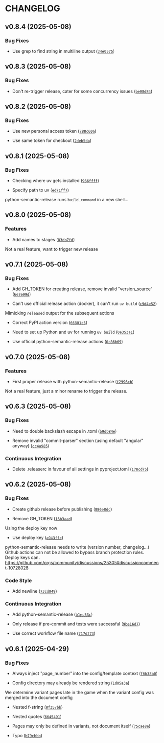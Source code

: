 # CHANGELOG


## v0.8.4 (2025-05-08)

### Bug Fixes

- Use grep to find string in multiline output
  ([`34e0575`](https://github.com/pythonnz/pdfbaker/commit/34e05755f267d1fe2e69a7a6eba62d46e77dac48))


## v0.8.3 (2025-05-08)

### Bug Fixes

- Don't re-trigger release, cater for some concurrency issues
  ([`be08d84`](https://github.com/pythonnz/pdfbaker/commit/be08d84b1ccfd5ffea1c213c44392ce6133dc6f7))


## v0.8.2 (2025-05-08)

### Bug Fixes

- Use new personal access token
  ([`788c60a`](https://github.com/pythonnz/pdfbaker/commit/788c60af19f535ae3211a9a8f5608b1ddc9bef64))

- Use same token for checkout
  ([`2deb5da`](https://github.com/pythonnz/pdfbaker/commit/2deb5da71207f0fef118e3e83339641123844d69))


## v0.8.1 (2025-05-08)

### Bug Fixes

- Checking where uv gets installed
  ([`966ffff`](https://github.com/pythonnz/pdfbaker/commit/966ffff0ff5cf04e93a944b0848d31a252d925ad))

- Specify path to uv
  ([`ed71ff7`](https://github.com/pythonnz/pdfbaker/commit/ed71ff7494504798af94db2c5ecef4b538cb86f3))

python-semantic-release runs `build_command` in a new shell...


## v0.8.0 (2025-05-08)

### Features

- Add names to stages
  ([`83db7fd`](https://github.com/pythonnz/pdfbaker/commit/83db7fd562153865d7bcc916b2d0c7fd79374ed0))

Not a real feature, want to trigger new release


## v0.7.1 (2025-05-08)

### Bug Fixes

- Add GH_TOKEN for creating release, remove invalid "version_source"
  ([`6e7e99d`](https://github.com/pythonnz/pdfbaker/commit/6e7e99d8f73000e1f7617cd2fe12b5b281c478ce))

- Can't use official release action (docker), it can't run `uv build`
  ([`c9d4e52`](https://github.com/pythonnz/pdfbaker/commit/c9d4e52d035912fb4a2706d80da9312e0024bac7))

Mimicking `released` output for the subsequent actions

- Correct PyPI action version
  ([`66801c5`](https://github.com/pythonnz/pdfbaker/commit/66801c52f581ba72c5dc21420c8db0488d27bcb4))

- Need to set up Python and uv for running `uv build`
  ([`0e353a1`](https://github.com/pythonnz/pdfbaker/commit/0e353a18bd9c9f540383eafb3901f3963ce5a9d1))

- Use official python-semantic-release actions
  ([`0c86b69`](https://github.com/pythonnz/pdfbaker/commit/0c86b694239b8f333e9dcd21da0886e9a314472d))


## v0.7.0 (2025-05-08)

### Features

- First proper release with python-semantic-release
  ([`f2996cb`](https://github.com/pythonnz/pdfbaker/commit/f2996cbbcfa24cf40996b002e60d828d1471d59d))

Not a real feature, just a minor rename to trigger the release.


## v0.6.3 (2025-05-08)

### Bug Fixes

- Need to double backslash escape in .toml
  ([`b9db84e`](https://github.com/pythonnz/pdfbaker/commit/b9db84e13e89d4a3a956c9a21e1e08b096d66bbd))

- Remove invalid "commit-parser" section (using default "angular" anyway)
  ([`cc4a985`](https://github.com/pythonnz/pdfbaker/commit/cc4a985be47df22a7c5f6da775b7969fdf6af3e8))

### Continuous Integration

- Delete .releaserc in favour of all settings in pyproject.toml
  ([`178cd75`](https://github.com/pythonnz/pdfbaker/commit/178cd7537f72d0e638572d927cf97038971d5840))


## v0.6.2 (2025-05-08)

### Bug Fixes

- Create github release before publishing
  ([`886e8dc`](https://github.com/pythonnz/pdfbaker/commit/886e8dc89804a272b2e5fc165ffd81cfb81de5cb))

- Remove GH_TOKEN
  ([`16b3aad`](https://github.com/pythonnz/pdfbaker/commit/16b3aad7017136cbf9c7552f59daa2f94afab2a1))

Using the deploy key now

- Use deploy key
  ([`a943ffc`](https://github.com/pythonnz/pdfbaker/commit/a943ffc9b628b08cf9c2c6fd318d3745136e1e18))

python-semantic-release needs to write (version number, changelog...) Github actions can not be
  allowed to bypass branch protection rules. Deploy keys can.
  https://github.com/orgs/community/discussions/25305#discussioncomment-10728028

### Code Style

- Add newline
  ([`73cd049`](https://github.com/pythonnz/pdfbaker/commit/73cd049895c1aa2ffed96466b8afe4bb90989275))

### Continuous Integration

- Add python-semantic-release
  ([`b1ec53c`](https://github.com/pythonnz/pdfbaker/commit/b1ec53c3ed869c48fc8fb14732e6330938f83e3f))

- Only release if pre-commit and tests were successful
  ([`9be16d7`](https://github.com/pythonnz/pdfbaker/commit/9be16d7480fbfad45862cc5df895344e0e3f516b))

- Use correct workflow file name
  ([`717d273`](https://github.com/pythonnz/pdfbaker/commit/717d2731c39e9fc82deef9b88184eca3153323bd))


## v0.6.1 (2025-04-29)

### Bug Fixes

- Always inject "page_number" into the config/template context
  ([`f6b38a0`](https://github.com/pythonnz/pdfbaker/commit/f6b38a090d0df1adc20444c6ff8098ec08803e92))

- Config directory may already be rendered string
  ([`1d05a3a`](https://github.com/pythonnz/pdfbaker/commit/1d05a3a891b9873c91871f6d8342bfeaf15976ca))

We determine variant pages late in the game when the variant config was merged into the document
  config

- Nested f-string
  ([`8f357bb`](https://github.com/pythonnz/pdfbaker/commit/8f357bbb4ab4b10a04615b54cc1bb984115b4e38))

- Nested quotes
  ([`6645491`](https://github.com/pythonnz/pdfbaker/commit/664549108b18ffea2f24e1b3bd5d4ef682204ddc))

- Pages may only be defined in variants, not document itself
  ([`75cae8e`](https://github.com/pythonnz/pdfbaker/commit/75cae8e30376c9a9501167d7ad59b41b0b6d25c5))

- Typo
  ([`b79cbbb`](https://github.com/pythonnz/pdfbaker/commit/b79cbbb0d55ba1fa399d1705041be34c759f9f10))
